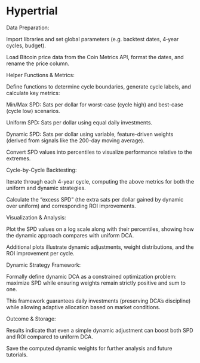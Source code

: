 # Hypertrial

Data Preparation:

Import libraries and set global parameters (e.g. backtest dates, 4‐year cycles, budget).

Load Bitcoin price data from the Coin Metrics API, format the dates, and rename the price column.

Helper Functions & Metrics:

Define functions to determine cycle boundaries, generate cycle labels, and calculate key metrics:

Min/Max SPD: Sats per dollar for worst-case (cycle high) and best-case (cycle low) scenarios.

Uniform SPD: Sats per dollar using equal daily investments.

Dynamic SPD: Sats per dollar using variable, feature-driven weights (derived from signals like the 200-day moving average).

Convert SPD values into percentiles to visualize performance relative to the extremes.

Cycle-by-Cycle Backtesting:

Iterate through each 4-year cycle, computing the above metrics for both the uniform and dynamic strategies.

Calculate the “excess SPD” (the extra sats per dollar gained by dynamic over uniform) and corresponding ROI improvements.

Visualization & Analysis:

Plot the SPD values on a log scale along with their percentiles, showing how the dynamic approach compares with uniform DCA.

Additional plots illustrate dynamic adjustments, weight distributions, and the ROI improvement per cycle.

Dynamic Strategy Framework:

Formally define dynamic DCA as a constrained optimization problem: maximize SPD while ensuring weights remain strictly positive and sum to one.

This framework guarantees daily investments (preserving DCA’s discipline) while allowing adaptive allocation based on market conditions.

Outcome & Storage:

Results indicate that even a simple dynamic adjustment can boost both SPD and ROI compared to uniform DCA.

Save the computed dynamic weights for further analysis and future tutorials.
